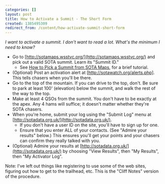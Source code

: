 ```yaml
---
categories: []
layout: post
title: How to Activate a Summit - The Short Form
created: 1385495309
redirect_from: /content/how-activate-summit-short-form
---
```

*I want to activate a summit.  I don't want to read a lot. What's the minimum I need to know?*

* Go to [http://sotamaps.wsstvc.org/](http://sotamaps.wsstvc.org/) and pick out a valid SOTA summit.  Learn its "Summit ID." 
    * See [How to Pick a Summit from SOTA Maps](http://k4kpk.com/content/how-choose-summit-sota-maps), for a brief tutorial.
* (Optional) Post an activation alert at [http://sotawatch.org/alerts.php].  This tells chasers when you'll be there.
* Go to the top of the mountain.  If you can drive to the top, don't.  Be sure to park at least 100' (elevation) below the summit, and walk the rest of the way to the top.
* Make at least 4 QSOs from the summit.  You don't have to be exactly at the apex.  Any 4 hams will suffice; it doesn't matter whether they're SOTA chasers.
* When you're home, submit your log using the "Submit Log" menu at [http://sotadata.org.uk/](http://sotadata.org.uk/).
    * If you don't have a user ID on the site, you'll have to sign up for one.
    * Ensure that you enter ALL of your contacts.  (See "Admire your results" below.)  This ensures you'll get your points and your chasers can confirm they really talked with you.
* (Optional) Admire your results at [http://sotadata.org.uk/](http://sotadata.org.uk/) by choosing "View Results", then "My Results", then "My Activator Log".

Note: I've left out things like registering to use some of the web sites, figuring out how to get to the trailhead, etc.  This is the "Cliff Notes" version of the procedure.
